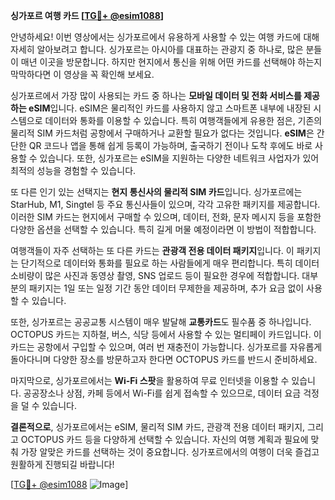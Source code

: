 **싱가포르 여행 카드 [[TG💪+ @esim1088](https://t.me/s/esim1088)]**

안녕하세요! 이번 영상에서는 싱가포르에서 유용하게 사용할 수 있는 여행 카드에 대해 자세히 알아보려고 합니다. 싱가포르는 아시아를 대표하는 관광지 중 하나로, 많은 분들이 매년 이곳을 방문합니다. 하지만 현지에서 통신을 위해 어떤 카드를 선택해야 하는지 막막하다면 이 영상을 꼭 확인해 보세요.

싱가포르에서 가장 많이 사용되는 카드 중 하나는 **모바일 데이터 및 전화 서비스를 제공하는 eSIM**입니다. eSIM은 물리적인 카드를 사용하지 않고 스마트폰 내부에 내장된 시스템으로 데이터와 통화를 이용할 수 있습니다. 특히 여행객들에게 유용한 점은, 기존의 물리적 SIM 카드처럼 공항에서 구매하거나 교환할 필요가 없다는 것입니다. **eSIM**은 간단한 QR 코드나 앱을 통해 쉽게 등록이 가능하며, 출국하기 전이나 도착 후에도 바로 사용할 수 있습니다. 또한, 싱가포르는 eSIM을 지원하는 다양한 네트워크 사업자가 있어 최적의 성능을 경험할 수 있습니다.

또 다른 인기 있는 선택지는 **현지 통신사의 물리적 SIM 카드**입니다. 싱가포르에는 StarHub, M1, Singtel 등 주요 통신사들이 있으며, 각각 고유한 패키지를 제공합니다. 이러한 SIM 카드는 현지에서 구매할 수 있으며, 데이터, 전화, 문자 메시지 등을 포함한 다양한 옵션을 선택할 수 있습니다. 특히 길게 머물 예정이라면 이 방법이 적합합니다.

여행객들이 자주 선택하는 또 다른 카드는 **관광객 전용 데이터 패키지**입니다. 이 패키지는 단기적으로 데이터와 통화를 필요로 하는 사람들에게 매우 편리합니다. 특히 데이터 소비량이 많은 사진과 동영상 촬영, SNS 업로드 등이 필요한 경우에 적합합니다. 대부분의 패키지는 1일 또는 일정 기간 동안 데이터 무제한을 제공하며, 추가 요금 없이 사용할 수 있습니다.

또한, 싱가포르는 공공교통 시스템이 매우 발달해 **교통카드**도 필수품 중 하나입니다. OCTOPUS 카드는 지하철, 버스, 식당 등에서 사용할 수 있는 멀티페이 카드입니다. 이 카드는 공항에서 구입할 수 있으며, 여러 번 재충전이 가능합니다. 싱가포르를 자유롭게 돌아다니며 다양한 장소를 방문하고자 한다면 OCTOPUS 카드를 반드시 준비하세요.

마지막으로, 싱가포르에서는 **Wi-Fi 스팟**을 활용하여 무료 인터넷을 이용할 수 있습니다. 공공장소나 상점, 카페 등에서 Wi-Fi를 쉽게 접속할 수 있으므로, 데이터 요금 걱정을 덜 수 있습니다.

**결론적으로**, 싱가포르에서는 eSIM, 물리적 SIM 카드, 관광객 전용 데이터 패키지, 그리고 OCTOPUS 카드 등을 다양하게 선택할 수 있습니다. 자신의 여행 계획과 필요에 맞춰 가장 알맞은 카드를 선택하는 것이 중요합니다. 싱가포르에서의 여행이 더욱 즐겁고 원활하게 진행되길 바랍니다!

[[TG💪+ @esim1088](https://t.me/s/esim1088) ![Image](https://i.postimg.cc/Y0z9fWf4/image.png)]